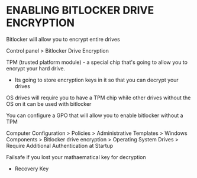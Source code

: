 # ENABLING BITLOCKER DRIVE ENCRYPTION

Bitlocker will allow you to encrypt entire drives

Control panel > Bitlocker Drive Encryption

TPM (trusted platform module) - a special chip that's going to allow you to encrypt your hard drive.
- Its going to store encryption keys in it so that you can decrypt your drives

OS drives will require you to have a TPM chip while other drives without the OS on it can be used with bitlocker

You can configure a GPO that will allow you to enable bitlocker without a TPM

Computer Configuration > Policies > Administrative Templates > Windows Components > Bitlocker drive encryption > Operating System Drives > Require Additional Authentication at Startup

Failsafe if you lost your mathaematical key for decryption
- Recovery Key


